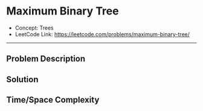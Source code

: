 # Maximum Binary Tree

- Concept: Trees
- LeetCode Link: https://leetcode.com/problems/maximum-binary-tree/

---

## Problem Description

## Solution

## Time/Space Complexity

